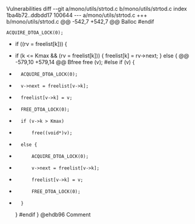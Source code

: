Vulnerabilities
diff --git a/mono/utils/strtod.c b/mono/utils/strtod.c
index 1ba4b72..ddbdd17 100644
--- a/mono/utils/strtod.c
+++ b/mono/utils/strtod.c
@@ -542,7 +542,7 @@ Balloc
 #endif
 
 	ACQUIRE_DTOA_LOCK(0);
-	if ((rv = freelist[k])) {
+	if (k <= Kmax && (rv = freelist[k])) {
 		freelist[k] = rv->next;
 		}
 	else {
@@ -579,10 +579,14 @@ Bfree
 	free (v);
 #else
 	if (v) {
-		ACQUIRE_DTOA_LOCK(0);
-		v->next = freelist[v->k];
-		freelist[v->k] = v;
-		FREE_DTOA_LOCK(0);
+		if (v->k > Kmax)
+			free((void*)v);
+		else {
+			ACQUIRE_DTOA_LOCK(0);
+			v->next = freelist[v->k];
+			freelist[v->k] = v;
+			FREE_DTOA_LOCK(0);
+		}
 	}
 #endif
 }
@ehdb96
Comment
